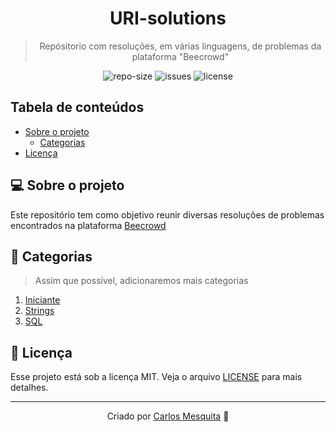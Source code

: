 <div align="center">
  <h1>
    URI-solutions
  </h1>
  <blockquote>
    Repósitorio com resoluções, em várias linguagens, de problemas da plataforma "Beecrowd"
  </blockquote>
  <div id="badges">
    <img src="https://img.shields.io/github/repo-size/carlos3g/URI-solutions?color=4000FF" alt="repo-size" />
    <img src="https://img.shields.io/github/issues-raw/carlos3g/URI-solutions?color=4000FF" alt="issues" />
    <img src="https://img.shields.io/badge/license-MIT-4000FF" alt="license" />
  </div>
</div>

## Tabela de conteúdos

- [Sobre o projeto](#-sobre-o-projeto)
  - [Categorias](#-categorias)
- [Licença](#-licença)

## 💻 Sobre o projeto

Este repositório tem como objetivo reunir diversas resoluções de problemas encontrados na plataforma [Beecrowd](https://www.beecrowd.com.br)

## 🚀 Categorias

> Assim que possível, adicionaremos mais categorias

1.  [Iniciante](categorias/iniciante#iniciante)
2.  [Strings](categorias/strings#strings)
3.  [SQL](categorias/sql#sql)

## 📝 Licença

Esse projeto está sob a licença MIT. Veja o arquivo [LICENSE](LICENSE) para mais detalhes.

---

<div align="center">

Criado por [Carlos Mesquita](https://github.com/carlos3g) 💜

</div>
